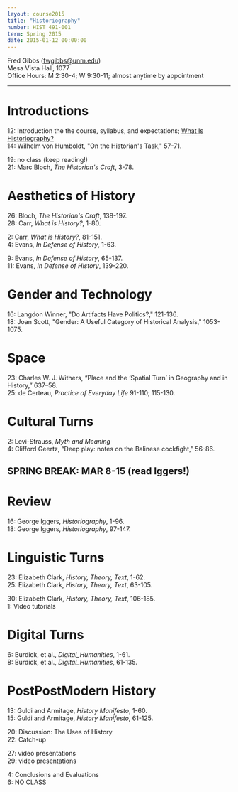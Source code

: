 ```yaml
---
layout: course2015 
title: "Historiography"
number: HIST 491-001
term: Spring 2015
date: 2015-01-12 00:00:00
---
```


Fred Gibbs \([fwgibbs@unm.edu](mailto:fwgibbs@unm.edu)\)    
Mesa Vista Hall, 1077    
Office Hours: M 2:30-4; W 9:30-11; almost anytime by appointment    

-----

# Introductions
12: Introduction the the course, syllabus, and expectations; [What Is Historiography?](https://www.youtube.com/watch?v=pB3xb1_gp4Y&feature=youtube_gdata_player)  
14: Wilhelm von Humboldt, "On the Historian's Task," 57-71.  

19: no class (keep reading!)  
21: Marc Bloch, _The Historian's Craft_, 3-78. 

# Aesthetics of History
26: Bloch, _The Historian's Craft_, 138-197.  
28: Carr, _What is History?_, 1-80.  

2: Carr, _What is History?_, 81-151.  
4: Evans, _In Defense of History_, 1-63.  

9: Evans, _In Defense of History_, 65-137.  
11: Evans, _In Defense of History_, 139-220.  

# Gender and Technology
16: Langdon Winner, "Do Artifacts Have Politics?," 121-136.  
18: Joan Scott, "Gender: A Useful Category of Historical Analysis," 1053-1075.

# Space
23: Charles W. J. Withers, “Place and the ‘Spatial Turn’ in Geography and in History,” 637–58.  
25: de Certeau, _Practice of Everyday Life_ 91-110; 115-130.

# Cultural Turns
2: Levi-Strauss, _Myth and Meaning_  
4: Clifford Geertz, “Deep play: notes on the Balinese cockfight,” 56-86.

## SPRING BREAK: MAR  8-15 (read Iggers!)

# Review
16: George Iggers, _Historiography_, 1-96.  
18: George Iggers, _Historiography_, 97-147.

# Linguistic Turns
23: Elizabeth Clark, _History, Theory, Text_, 1-62.  
25: Elizabeth Clark, _History, Theory, Text_, 63-105.  

30: Elizabeth Clark, _History, Theory, Text_, 106-185.  
1: Video tutorials

# Digital Turns
6: Burdick, et al., _Digital\_Humanities_, 1-61.  
8: Burdick, et al., _Digital\_Humanities_, 61-135.

# PostPostModern History
13: Guldi and Armitage, _History Manifesto_, 1-60.  
15: Guldi and Armitage, _History Manifesto_, 61-125.  

20: Discussion: The Uses of History  
22: Catch-up

27: video presentations  
29: video presentations

4: Conclusions and Evaluations  
6: NO CLASS